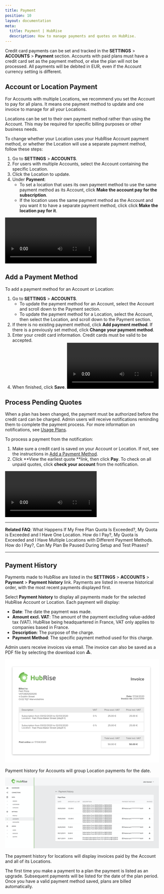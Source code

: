 ```yaml
---
title: Payment
position: 10
layout: documentation
meta:
  title: Payment | HubRise
  description: How to manage payments and quotes on HubRise.
---
```


Credit card payments can be set and tracked in the **SETTINGS** > **ACCOUNTS** > **Payment** section. Accounts with paid plans must have a credit card set as the payment method, or else the plan will not be processed. All payments will be debited in EUR, even if the Account currency setting is different.

## Account or Location Payment

For Accounts with multiple Locations, we recommend you set the Account to pay for all plans. It means one payment method to update and one invoice to manage for all your Locations.

Locations can be set to their own payment method rather than using the Account. This may be required for specific billing purposes or other business needs.

To change whether your Location uses your HubRise Account payment method, or whether the Location will use a separate payment method, follow these steps:

1. Go to **SETTINGS** > **ACCOUNTS**.
1. For users with multiple Accounts, select the Account containing the specific Location.
1. Click the Location to update.
1. Under **Payment**:
   - To set a location that uses its own payment method to use the same payment method as its Account, click **Make the account pay for the subscription**.
   - If the location uses the same payment method as the Account and you want it to have a separate payment method, click click **Make the location pay for it**.

<video controls title="Payment by Account or Location example">
 <source src="../images/042-en-settings-payment-byaccount-bylocation.webm" type="video/webm"/>
</video>

## Add a Payment Method

To add a payment method for an Account or Location:

1. Go to **SETTINGS** > **ACCOUNTS**.
   - To update the payment method for an Account, select the Account and scroll down to the Payment section.
   - To update the payment method for a Location, select the Account, then select the Location, and scroll down to the Payment section.
1. If there is no existing payment method, click **Add payment method**. If there is a previously set method, click **Change your payment method**.
1. Enter your credit card information. Credit cards must be valid to be accepted.
1. When finished, click **Save**.
   <video controls title="Add payment type"><source src="../images/040-en-settings-payment-add-payment-type.webm" type="video/webm"/></video>

## Process Pending Quotes

When a plan has been changed, the payment must be authorized before the credit card can be charged. Admin users will receive notifications reminding them to complete the payment process. For more information on notifications, see [Usage Plans](/docs/usage-plan/#usage-plans).

To process a payment from the notification:

1. Make sure a credit card is saved on your Account or Location. If not, see the instructions in [Add a Payment Method](#add-a-payment-method).
1. Click **View the earliest quote **link, then click **Pay**. To check on all unpaid quotes, click **check your account** from the notification.

<video controls title="Pay subscription example">
 <source src="../images/041-en-process-pending-quotes.webm" type="video/webm"/>
</video>

---

**Related FAQ**: <Link to="/docs/faqs/free-plan-quota-exceeded-what-happens/">What Happens If My Free Plan Quota Is Exceeded?</Link>, <Link to="/docs/faqs/quota-exceeded-one-location-how-do-i-pay/">My Quota is Exceeded and I Have One Location. How do I Pay?</Link>, <Link to="/docs/faqs/quota-exceeded-multiple-locations-with-different-payment-methods-how-do-i-pay/">My Quota is Exceeded and I Have Multiple Locations with Different Payment Methods. How do I Pay?</Link>, <Link to="/docs/faqs/pause-plan-during-setup-and-test-phases/">Can My Plan Be Paused During Setup and Test Phases?</Link>

---

## Payment History

Payments made to HubRise are listed in the **SETTINGS** > **ACCOUNTS** > **Payment** > **Payment history** link. Payments are listed in reverse historical order, with the most recent payments displayed first.

Select **Payment history** to display all payments made for the selected HubRise Account or Location. Each payment will display:

- **Date**: The date the payment was made.
- **Amount excl. VAT**: The amount of the payment excluding value-added tax (VAT). HubRise being headquartered in France, VAT only applies to companies based in France.
- **Description**: The purpose of the charge.
- **Payment Method**: The specific payment method used for this charge.

Admin users receive invoices via email. The invoice can also be saved as a PDF file by selecting the download icon <InlineImage width="15" height="14">![Download icon](../images/058-download.png)</InlineImage>.

![Invoice example](../images/043-en-2x-invoice-example.png)

Payment history for Accounts will group Location payments for the date.

![Payment history example](../images/044-en-payment-history.png)

The payment history for locations will display invoices paid by the Account and all of its Locations.

The first time you make a payment to a plan the payment is listed as an upgrade. Subsequent payments will be listed for the date of the plan period. Once you have a valid payment method saved, plans are billed automatically.
